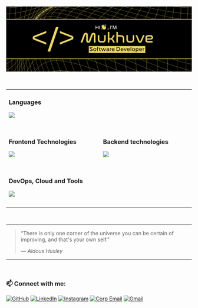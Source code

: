 ![Hi](/assets/banner-new.png)

<br>

<table>
    <tr>
    </tr>
    <tr>
        <td colspan="2" valign="top" width="12345px">
            <h3> Languages </h3>
            <img src="https://skillicons.dev/icons?perline=9&i=ts,js,rust,cpp,cs,py,php,html,css">
            <h3></h3>
        </td>
    </tr>
    <tr>
    </tr>
    <tr>
        <td>
            <h3> Frontend Technologies </h3>
            <img src="https://skillicons.dev/icons?perline=5&i=angular,reactivex,tauri,wasm,tailwindcss,sass,alpinejs,vue">            
            <h3></h3>
        </td>
        <td>
            <h3> Backend technologies </h3>
            <img src="https://skillicons.dev/icons?perline=5&i=dotnet,nestjs,nodejs,express,rocket,flask,laravel">
            <h3></h3>
        </td>
    </tr>
    <tr>
    </tr>
    <tr>
        <td colspan="2">
            <h3> DevOps, Cloud and Tools </h3>
            <img src="https://skillicons.dev/icons?perline=9&i=docker,aws,azure,gcp,bash,linux,regex,ansible,git,githubactions,raspberrypi,arduino,pnpm,terraform">
            <h3></h3>
        </td>
    </tr>
</table>

<br>

---

> “There is only one corner of the universe you can be certain of improving, and that's your own self.”
>
> <cite> — Aldous Huxley </cite>

---

<br>

### 📫 Connect with me:

[![GitHub](https://img.shields.io/badge/GitHub-181717?style=for-the-badge&logo=github&logoColor=white)](https://github.com/mukhuve)
[![LinkedIn](https://img.shields.io/badge/linkedin-0e76a8.svg?style=for-the-badge&logo=linkedin&logoColor=white)](https://www.linkedin.com/in/mukhuve/)
[![Instagram](https://img.shields.io/badge/Instagram-232321?style=for-the-badge&logo=instagram&logoColor=white)](https://www.instagram.com/mukhuve/)
[![Corp Email](https://img.shields.io/badge/Corp%20Email-242938?style=for-the-badge&logo=mail.ru&logoColor=white)](mailto:contacto@mukhuve.com)
[![Gmail](https://img.shields.io/badge/Gmail-DB4437?style=for-the-badge&logo=gmail&logoColor=white)](mailto:mukhuve@gmail.com)

<br>